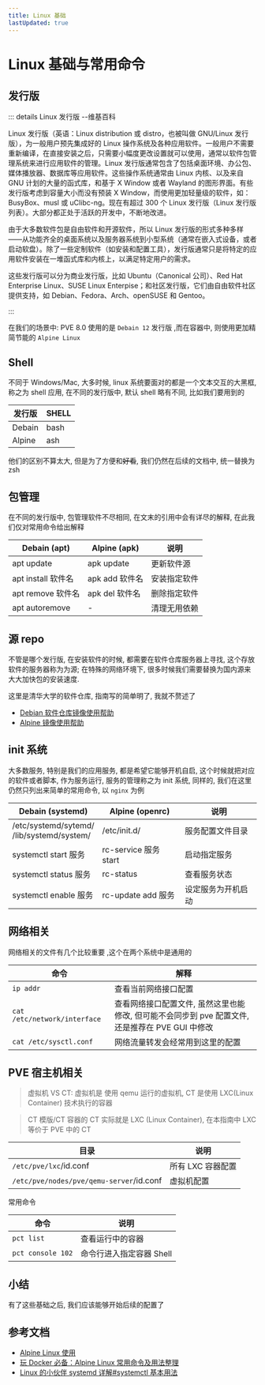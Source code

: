 ```yaml
---
title: Linux 基础
lastUpdated: true
---
```


# Linux 基础与常用命令

## 发行版

::: details Linux 发行版 --维基百科

Linux 发行版（英语：Linux distribution 或 distro，也被叫做 GNU/Linux 发行版），为一般用户预先集成好的 Linux 操作系统及各种应用软件。一般用户不需要重新编译，在直接安装之后，只需要小幅度更改设置就可以使用，通常以软件包管理系统来进行应用软件的管理。Linux 发行版通常包含了包括桌面环境、办公包、媒体播放器、数据库等应用软件。这些操作系统通常由 Linux 内核、以及来自 GNU 计划的大量的函式库，和基于 X Window 或者 Wayland 的图形界面。有些发行版考虑到容量大小而没有预装 X Window，而使用更加轻量级的软件，如：BusyBox、musl 或 uClibc-ng。现在有超过 300 个 Linux 发行版（Linux 发行版列表）。大部分都正处于活跃的开发中，不断地改进。

由于大多数软件包是自由软件和开源软件，所以 Linux 发行版的形式多种多样——从功能齐全的桌面系统以及服务器系统到小型系统（通常在嵌入式设备，或者启动软盘）。除了一些定制软件（如安装和配置工具），发行版通常只是将特定的应用软件安装在一堆函式库和内核上，以满足特定用户的需求。

这些发行版可以分为商业发行版，比如 Ubuntu（Canonical 公司）、Red Hat Enterprise Linux、SUSE Linux Enterpise；和社区发行版，它们由自由软件社区提供支持，如 Debian、Fedora、Arch、openSUSE 和 Gentoo。

:::

在我们的场景中: PVE 8.0 使用的是 `Debain 12` 发行版 ,而在容器中, 则使用更加精简节能的 `Alpine Linux`

## Shell

不同于 Windows/Mac, 大多时候, linux 系统要面对的都是一个文本交互的大黑框, 称之为 shell 应用,
在不同的发行版中, 默认 shell 略有不同, 比如我们要用到的

| 发行版 | SHELL |
| ------ | ----- |
| Debain | bash  |
| Alpine | ash   |

他们的区别不算太大, 但是为了方便和~~好看~~, 我们仍然在后续的文档中, 统一替换为 zsh

## 包管理

在不同的发行版中, 包管理软件不尽相同, 在文末的引用中会有详尽的解释, 在此我们仅对常用命令给出解释

| Debain (apt)       | Alpine (apk)   | 说明         |
| ------------------ | -------------- | ------------ |
| apt update         | apk update     | 更新软件源   |
| apt install 软件名 | apk add 软件名 | 安装指定软件 |
| apt remove 软件名  | apk del 软件名 | 删除指定软件 |
| apt autoremove     | -              | 清理无用依赖 |

## 源 repo

不管是哪个发行版, 在安装软件的时候, 都需要在软件仓库服务器上寻找, 这个存放软件的服务器称为为源; 在特殊的网络环境下, 很多时候我们需要替换为国内源来大大加快包的安装速度.

这里是清华大学的软件仓库, 指南写的简单明了, 我就不赘述了

- [Debian 软件仓库镜像使用帮助](https://mirrors.tuna.tsinghua.edu.cn/help/debian/)
- [Alpine 镜像使用帮助](https://mirrors.tuna.tsinghua.edu.cn/help/alpine/)

## init 系统

大多数服务, 特别是我们的应用服务, 都是希望它能够开机自启, 这个时候就把对应的软件或者脚本, 作为服务运行, 服务的管理称之为 init 系统, 同样的, 我们在这里仍然只列出来简单的常用命令, 以 `nginx` 为例

| Debain (systemd)                                | Alpine (openrc)       | 说明               |
| ----------------------------------------------- | --------------------- | ------------------ |
| /etc/systemd/sytemd/ <br/> /lib/systemd/system/ | /etc/init.d/          | 服务配置文件目录   |
| systemctl start 服务                            | rc-service 服务 start | 启动指定服务       |
| systemctl status 服务                           | rc-status             | 查看服务状态       |
| systemctl enable 服务                           | rc-update add 服务    | 设定服务为开机启动 |

## 网络相关

网络相关的文件有几个比较重要 ,这个在两个系统中是通用的

| 命令                         | 解释                                                                                             |
| ---------------------------- | ------------------------------------------------------------------------------------------------ |
| `ip addr`                    | 查看当前网络接口配置                                                                             |
| `cat /etc/network/interface` | 查看网络接口配置文件, 虽然这里也能修改, 但可能不会同步到 pve 配置文件, 还是推荐在 PVE GUI 中修改 |
| `cat /etc/sysctl.conf`       | 网络流量转发会经常用到这里的配置                                                                 |

## PVE 宿主机相关

> 虚拟机 VS CT: 虚拟机是 使用 qemu 运行的虚拟机, CT 是使用 LXC(Linux Container) 技术执行的容器

> CT 模版/CT 容器的 CT 实际就是 LXC (Linux Container), 在本指南中 LXC 等价于 PVE 中的 CT

| 目录                                     | 说明              |
| ---------------------------------------- | ----------------- |
| `/etc/pve/lxc`/id.conf                   | 所有 LXC 容器配置 |
| `/etc/pve/nodes/pve/qemu-server`/id.conf | 虚拟机配置        |

常用命令

| 命令              | 说明                     |
| ----------------- | ------------------------ |
| `pct list `       | 查看运行中的容器         |
| `pct console 102` | 命令行进入指定容器 Shell |

## 小结

有了这些基础之后, 我们应该能够开始后续的配置了

## 参考文档

- [Alpine Linux 使用](https://agou-ops.cn/myStudyNote/Linux_Tools/Alpine%20Linux%E4%BD%BF%E7%94%A8.html)
- [玩 Docker 必备：Alpine Linux 常用命令及用法整理](https://www.moewah.com/archives/2198.html)
- [Linux 的小伙伴 systemd 详解#systemctl 基本用法](https://blog.k8s.li/systemd.html#systemctl-%E5%9F%BA%E6%9C%AC%E7%94%A8%E6%B3%95)
